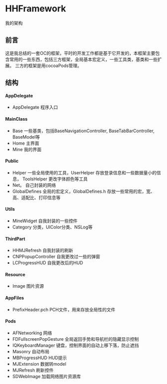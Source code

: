 # HHFramework
我的架构

## 前言
这是我总结的一套OC的框架，平时的开发工作都是基于它开发的，本框架主要包含常用的一些东西，包括三方框架，全局基本宏定义，一些工具类，基类和一些扩展。
三方的框架是用cocoaPods管理。

## 结构
#### AppDelegate
* AppDelegate  程序入口
#### MainClass
* Base 一些基类，包括BaseNavigationController, BaseTabBarController, BaseModel等
* Home 主界面
* Mine 我的界面
#### Public
* Helper 一些全局使用的工具，UserHelper 存放登录信息和一些数据量小的信息， ToolsHelper 更改字体颜色等工具
* Net。  自己封装的网络
* GlobalDefines 全局的宏定义，GlobalDefines.h 存放一些常用的宏，宽、高、适配比、打印信息等
#### Utils
* MineWidget 自我封装的一些控件
* Category 分类，UIColor分类、NSLog等
#### ThirdPart
* HHMJRefresh 自我封装的刷新
* CNPPopupController 自我更改过一些的弹窗
* LCProgressHUD 自我更改后的HUD
#### Resource
* Image 图片资源
#### AppFiles
* PrefixHeader.pch PCH文件，用来存放全局性的文件

#### Pods
* AFNetworking 网络
* FDFullscreenPopGesture 全局返回手势和导航栏的隐藏显示控制
* IQKeyboardManager 键盘，控制界面的自动上移下落，防止遮挡
* Masonry 自动布局
* MBProgressHUD HUD提示
* MJExtension 数据转model
* MJRefresh 刷新控件
* SDWebImage 加载网络图片资源库

